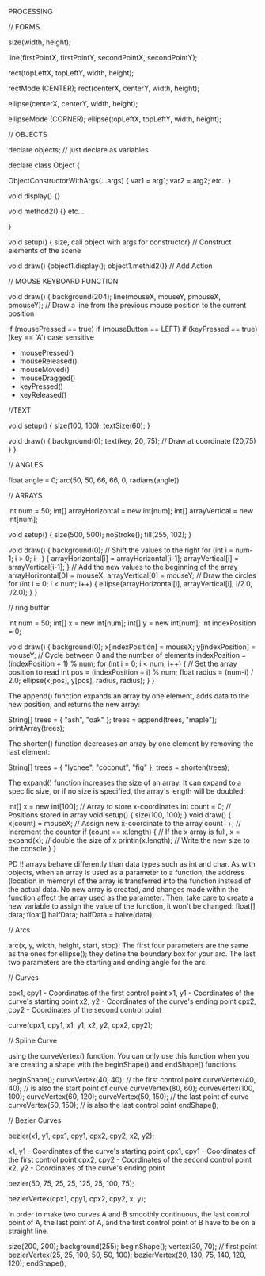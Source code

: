 PROCESSING

// FORMS

size(width, height);

line(firstPointX, firstPointY, secondPointX, secondPointY);

rect(topLeftX, topLeftY, width, height);

rectMode (CENTER);
rect(centerX, centerY, width, height);

ellipse(centerX, centerY, width, height);

ellipseMode (CORNER);
ellipse(topLeftX, topLeftY, width, height);

// OBJECTS

declare objects; // just declare as variables

declare class Object {

ObjectConstructorWithArgs(...args) {
var1 = arg1;
var2 = arg2; etc..
}

void display() {}

void method2() {} etc...

} 

void setup() { size, call object with args for constructor} // Construct elements of the scene

void draw() {object1.display(); object1.methid2()} // Add Action

// MOUSE KEYBOARD FUNCTION

void draw() {
  background(204);
  line(mouseX, mouseY, pmouseX, pmouseY); // Draw a line from the previous mouse position to the current position 
  
  if (mousePressed == true) 
  if (mouseButton == LEFT)
  if (keyPressed == true) 
  (key == 'A') case sensitive 
  
- mousePressed() 
- mouseReleased() 
- mouseMoved() 
- mouseDragged()
- keyPressed() 
- keyReleased() 
  
//TEXT

void setup() {
  size(100, 100);
  textSize(60);
}

void draw() {
  background(0);
  text(key, 20, 75); // Draw at coordinate (20,75)
}
}

// ANGLES

float angle = 0;
arc(50, 50, 66, 66, 0, radians(angle))

// ARRAYS

int num = 50;
int[] arrayHorizontal = new int[num];
int[] arrayVertical = new int[num];

void setup() {
  size(500, 500);
  noStroke();
  fill(255, 102);
}

void draw() {
  background(0);
  // Shift the values to the right
  for (int i = num-1; i > 0; i--) {
    arrayHorizontal[i] = arrayHorizontal[i-1];
    arrayVertical[i] = arrayVertical[i-1];
  }
  // Add the new values to the beginning of the array
  arrayHorizontal[0] = mouseX;
  arrayVertical[0] = mouseY;
  // Draw the circles
  for (int i = 0; i < num; i++) {
    ellipse(arrayHorizontal[i], arrayVertical[i], i/2.0, i/2.0);
  }
}

//  ring buffer

int num = 50;
int[] x = new int[num];
int[] y = new int[num];
int indexPosition = 0;

void draw() {
  background(0);
  x[indexPosition] = mouseX;
  y[indexPosition] = mouseY;
  // Cycle between 0 and the number of elements
  indexPosition = (indexPosition + 1) % num;
  for (int i = 0; i < num; i++) {
    // Set the array position to read
    int pos = (indexPosition + i) % num;
    float radius = (num-i) / 2.0;
    ellipse(x[pos], y[pos], radius, radius);
  }
}

The append() function expands an array by one element, adds data to the new position, and returns the new array:

String[] trees = { "ash", "oak" };
trees = append(trees, "maple");
printArray(trees);

The shorten() function decreases an array by one element by removing the last element:

String[] trees = { "lychee", "coconut", "fig" };
trees = shorten(trees);

The expand() function increases the size of an array. It can expand to a specific size, or if no size is specified, the array's length will be doubled:

int[] x = new int[100]; // Array to store x-coordinates
int count = 0; // Positions stored in array
void setup() {
  size(100, 100);
}
void draw() {
  x[count] = mouseX; // Assign new x-coordinate to the array
  count++; // Increment the counter
  if (count == x.length) { // If the x array is full,
    x = expand(x); // double the size of x
    println(x.length); // Write the new size to the console
  }
}

PD !! arrays behave differently than data types such as int and char. As with objects, when an array is used as a parameter to a function, the address (location in memory) of the array is transferred into the function instead of the actual data. No new array is created, and changes made within the function affect the array used as the parameter. Then, take care to create a new variable to assign the value of the function, it won't be changed:
float[] data;
float[] halfData;
halfData = halve(data);



// Arcs

arc(x, y, width, height, start, stop);
The first four parameters are the same as the ones for ellipse(); they define the boundary box for your arc. The last two parameters are the starting and ending angle for the arc.

// Curves

cpx1, cpy1 - Coordinates of the first control point
x1, y1 - Coordinates of the curve's starting point
x2, y2 - Coordinates of the curve's ending point
cpx2, cpy2 - Coordinates of the second control point

curve(cpx1, cpy1, x1, y1, x2, y2, cpx2, cpy2);

// Spline Curve

using the curveVertex() function. You can only use this function when you are creating a shape with the beginShape() and endShape() functions.

  beginShape();
  curveVertex(40, 40); // the first control point
  curveVertex(40, 40); // is also the start point of curve
  curveVertex(80, 60);
  curveVertex(100, 100);
  curveVertex(60, 120);
  curveVertex(50, 150); // the last point of curve
  curveVertex(50, 150); // is also the last control point
  endShape();

// Bezier Curves

bezier(x1, y1, cpx1, cpy1, cpx2, cpy2, x2, y2);

x1, y1 - Coordinates of the curve's starting point
cpx1, cpy1 - Coordinates of the first control point
cpx2, cpy2 - Coordinates of the second control point
x2, y2 - Coordinates of the curve's ending point

bezier(50, 75, 25, 25, 125, 25, 100, 75);



bezierVertex(cpx1, cpy1, cpx2, cpy2, x, y);


In order to make two curves A and B smoothly continuous, the last control point of A, the last point of A, and the first control point of B have to be on a straight line. 

size(200, 200);
background(255);
beginShape();
vertex(30, 70); // first point
bezierVertex(25, 25, 100, 50, 50, 100);
bezierVertex(20, 130, 75, 140, 120, 120);
endShape();
  


